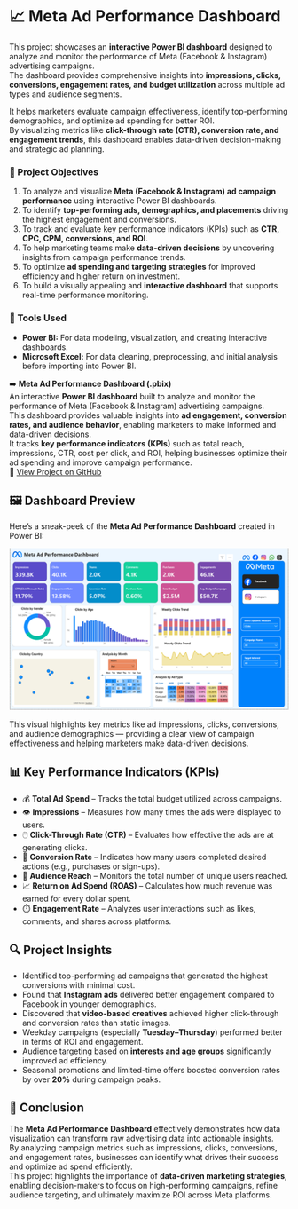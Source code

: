 # 📈 Meta Ad Performance Dashboard  

This project showcases an **interactive Power BI dashboard** designed to analyze and monitor the performance of Meta (Facebook & Instagram) advertising campaigns.  
The dashboard provides comprehensive insights into **impressions, clicks, conversions, engagement rates, and budget utilization** across multiple ad types and audience segments.  

It helps marketers evaluate campaign effectiveness, identify top-performing demographics, and optimize ad spending for better ROI.  
By visualizing metrics like **click-through rate (CTR), conversion rate, and engagement trends**, this dashboard enables data-driven decision-making and strategic ad planning.  

### 🎯 Project Objectives  

1. To analyze and visualize **Meta (Facebook & Instagram) ad campaign performance** using interactive Power BI dashboards.  
2. To identify **top-performing ads, demographics, and placements** driving the highest engagement and conversions.  
3. To track and evaluate key performance indicators (KPIs) such as **CTR, CPC, CPM, conversions, and ROI**.  
4. To help marketing teams make **data-driven decisions** by uncovering insights from campaign performance trends.  
5. To optimize **ad spending and targeting strategies** for improved efficiency and higher return on investment.  
6. To build a visually appealing and **interactive dashboard** that supports real-time performance monitoring.

### 🧰 Tools Used  
- **Power BI:** For data modeling, visualization, and creating interactive dashboards.  
- **Microsoft Excel:** For data cleaning, preprocessing, and initial analysis before importing into Power BI.  

➡️ **Meta Ad Performance Dashboard (.pbix)**  
An interactive **Power BI dashboard** built to analyze and monitor the performance of Meta (Facebook & Instagram) advertising campaigns.  
This dashboard provides valuable insights into **ad engagement, conversion rates, and audience behavior**, enabling marketers to make informed and data-driven decisions.  
It tracks **key performance indicators (KPIs)** such as total reach, impressions, CTR, cost per click, and ROI, helping businesses optimize their ad spending and improve campaign performance.  
📁 [View Project on GitHub](https://github.com/Abubakar35-byte/Meta-Ad-Performance-Dashboard)
  
## 🖼️ Dashboard Preview  

Here’s a sneak-peek of the **Meta Ad Performance Dashboard** created in Power BI:

![Meta Ad Performance Dashboard Screenshot](https://github.com/Abubakar35-byte/Meta-Ad-Performance-Dashboard/blob/main/Screenshot%202025-10-29%20001346.png)  

This visual highlights key metrics like ad impressions, clicks, conversions, and audience demographics — providing a clear view of campaign effectiveness and helping marketers make data-driven decisions.

## 📊 Key Performance Indicators (KPIs)  

- 💰 **Total Ad Spend** – Tracks the total budget utilized across campaigns.  
- 👁️ **Impressions** – Measures how many times the ads were displayed to users.  
- 🖱️ **Click-Through Rate (CTR)** – Evaluates how effective the ads are at generating clicks.  
- 🎯 **Conversion Rate** – Indicates how many users completed desired actions (e.g., purchases or sign-ups).  
- 👥 **Audience Reach** – Monitors the total number of unique users reached.  
- 📈 **Return on Ad Spend (ROAS)** – Calculates how much revenue was earned for every dollar spent.  
- ⏱️ **Engagement Rate** – Analyzes user interactions such as likes, comments, and shares across platforms.  

## 🔍 Project Insights  

- Identified top-performing ad campaigns that generated the highest conversions with minimal cost.  
- Found that **Instagram ads** delivered better engagement compared to Facebook in younger demographics.  
- Discovered that **video-based creatives** achieved higher click-through and conversion rates than static images.  
- Weekday campaigns (especially **Tuesday–Thursday**) performed better in terms of ROI and engagement.  
- Audience targeting based on **interests and age groups** significantly improved ad efficiency.  
- Seasonal promotions and limited-time offers boosted conversion rates by over **20%** during campaign peaks.

## 🧾 Conclusion  

The **Meta Ad Performance Dashboard** effectively demonstrates how data visualization can transform raw advertising data into actionable insights.  
By analyzing campaign metrics such as impressions, clicks, conversions, and engagement rates, businesses can identify what drives their success and optimize ad spend efficiently.  
This project highlights the importance of **data-driven marketing strategies**, enabling decision-makers to focus on high-performing campaigns, refine audience targeting, and ultimately maximize ROI across Meta platforms.  



